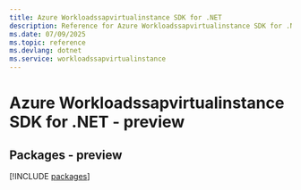 ```yaml
---
title: Azure Workloadssapvirtualinstance SDK for .NET
description: Reference for Azure Workloadssapvirtualinstance SDK for .NET
ms.date: 07/09/2025
ms.topic: reference
ms.devlang: dotnet
ms.service: workloadssapvirtualinstance
---
```

# Azure Workloadssapvirtualinstance SDK for .NET - preview
## Packages - preview
[!INCLUDE [packages](workloadssapvirtualinstance-index.md)]